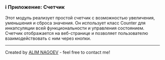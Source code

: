 ### ℹ️ Приложение: Счетчик
Этот модуль реализует простой счетчик с возможностью увеличения, уменьшения и сброса значения.
Он использует класс Counter для инкапсуляции всей функциональности и управления состоянием.
Счетчик отображается на веб-странице и позволяет пользователю взаимодействовать с ним через кнопки.

-----
Created by [ALIM NAGOEV](https://github.com/nagoev-id) - feel free to contact me!

